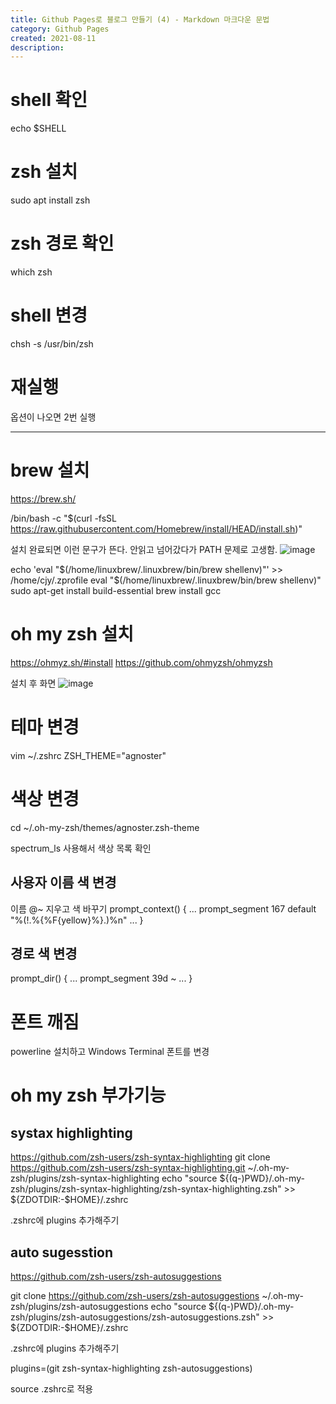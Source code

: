 ```yaml
---
title: Github Pages로 블로그 만들기 (4) - Markdown 마크다운 문법
category: Github Pages
created: 2021-08-11
description:
---
```


# shell 확인

echo $SHELL

# zsh 설치

sudo apt install zsh

# zsh 경로 확인

which zsh

# shell 변경

chsh -s /usr/bin/zsh

# 재실행

옵션이 나오면 2번 실행

---

# brew 설치

https://brew.sh/

/bin/bash -c "$(curl -fsSL https://raw.githubusercontent.com/Homebrew/install/HEAD/install.sh)"

설치 완료되면 이런 문구가 뜬다. 안읽고 넘어갔다가 PATH 문제로 고생함.
![image](https://user-images.githubusercontent.com/86853786/175255964-3ddc0e9d-b7ec-4ed3-871d-b4f25f2c5ff7.png)

echo 'eval "$(/home/linuxbrew/.linuxbrew/bin/brew shellenv)"' >> /home/cjy/.zprofile
eval "$(/home/linuxbrew/.linuxbrew/bin/brew shellenv)"
sudo apt-get install build-essential
brew install gcc

# oh my zsh 설치

https://ohmyz.sh/#install
https://github.com/ohmyzsh/ohmyzsh

설치 후 화면
![image](https://user-images.githubusercontent.com/86853786/175232320-8dd96885-e2a5-4b4b-ba06-04d4ff2a59d9.png)

# 테마 변경

vim ~/.zshrc
ZSH_THEME="agnoster"

# 색상 변경

cd ~/.oh-my-zsh/themes/agnoster.zsh-theme

spectrum_ls 사용해서 색상 목록 확인

## 사용자 이름 색 변경

이름 @~ 지우고 색 바꾸기
prompt_context() {
...
prompt_segment 167 default "%(!.%{%F{yellow}%}.)%n"
...
}

## 경로 색 변경

prompt_dir() {
...
prompt_segment 39d ~
...
}

# 폰트 깨짐

powerline 설치하고 Windows Terminal 폰트를 변경

# oh my zsh 부가기능

## systax highlighting

https://github.com/zsh-users/zsh-syntax-highlighting
git clone https://github.com/zsh-users/zsh-syntax-highlighting.git ~/.oh-my-zsh/plugins/zsh-syntax-highlighting
echo "source ${(q-)PWD}/.oh-my-zsh/plugins/zsh-syntax-highlighting/zsh-syntax-highlighting.zsh" >> ${ZDOTDIR:-$HOME}/.zshrc

.zshrc에 plugins 추가해주기

## auto sugesstion

https://github.com/zsh-users/zsh-autosuggestions

git clone https://github.com/zsh-users/zsh-autosuggestions ~/.oh-my-zsh/plugins/zsh-autosuggestions
echo "source ${(q-)PWD}/.oh-my-zsh/plugins/zsh-autosuggestions/zsh-autosuggestions.zsh" >> ${ZDOTDIR:-$HOME}/.zshrc

.zshrc에 plugins 추가해주기

plugins=(git zsh-syntax-highlighting zsh-autosuggestions)

source .zshrc로 적용
